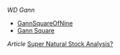 *WD Gann*
- [GannSquareOfNine](https://github.com/ankit7070/GannSquareOfNine)
- [Gann Square](https://github.com/Galarius/gann-square) 

*Article*
[Super Natural Stock Analysis?](https://medium.datadriveninvestor.com/super-natural-stock-analysis-54afad8f0c6e)
